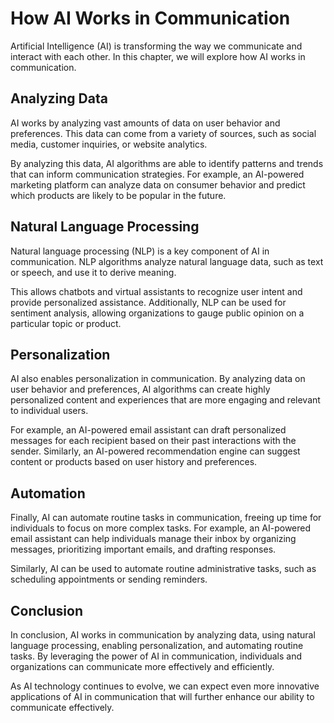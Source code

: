 How AI Works in Communication
===========================================================================

Artificial Intelligence (AI) is transforming the way we communicate and interact with each other. In this chapter, we will explore how AI works in communication.

Analyzing Data
--------------

AI works by analyzing vast amounts of data on user behavior and preferences. This data can come from a variety of sources, such as social media, customer inquiries, or website analytics.

By analyzing this data, AI algorithms are able to identify patterns and trends that can inform communication strategies. For example, an AI-powered marketing platform can analyze data on consumer behavior and predict which products are likely to be popular in the future.

Natural Language Processing
---------------------------

Natural language processing (NLP) is a key component of AI in communication. NLP algorithms analyze natural language data, such as text or speech, and use it to derive meaning.

This allows chatbots and virtual assistants to recognize user intent and provide personalized assistance. Additionally, NLP can be used for sentiment analysis, allowing organizations to gauge public opinion on a particular topic or product.

Personalization
---------------

AI also enables personalization in communication. By analyzing data on user behavior and preferences, AI algorithms can create highly personalized content and experiences that are more engaging and relevant to individual users.

For example, an AI-powered email assistant can draft personalized messages for each recipient based on their past interactions with the sender. Similarly, an AI-powered recommendation engine can suggest content or products based on user history and preferences.

Automation
----------

Finally, AI can automate routine tasks in communication, freeing up time for individuals to focus on more complex tasks. For example, an AI-powered email assistant can help individuals manage their inbox by organizing messages, prioritizing important emails, and drafting responses.

Similarly, AI can be used to automate routine administrative tasks, such as scheduling appointments or sending reminders.

Conclusion
----------

In conclusion, AI works in communication by analyzing data, using natural language processing, enabling personalization, and automating routine tasks. By leveraging the power of AI in communication, individuals and organizations can communicate more effectively and efficiently.

As AI technology continues to evolve, we can expect even more innovative applications of AI in communication that will further enhance our ability to communicate effectively.
